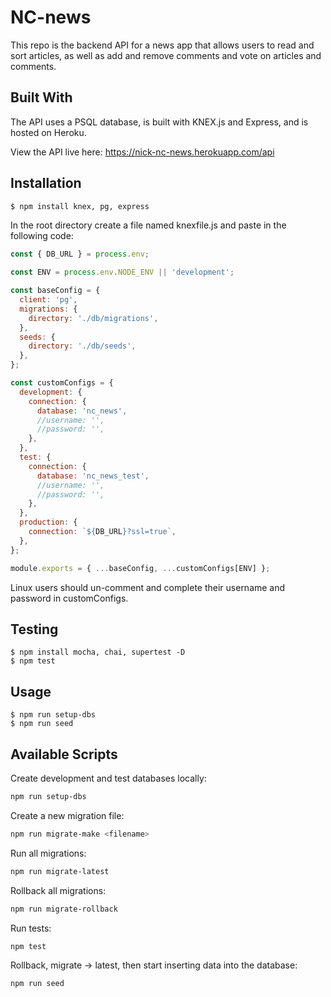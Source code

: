 # NC-news

This repo is the backend API for a news app that allows users to read and sort articles, as well as add and remove comments and vote on articles and comments.

## Built With

The API uses a PSQL database, is built with KNEX.js and Express, and is hosted on Heroku.

View the API live here: https://nick-nc-news.herokuapp.com/api

## Installation

```bash
$ npm install knex, pg, express
```

In the root directory create a file named knexfile.js and paste in the following code:

```js
const { DB_URL } = process.env;

const ENV = process.env.NODE_ENV || 'development';

const baseConfig = {
  client: 'pg',
  migrations: {
    directory: './db/migrations',
  },
  seeds: {
    directory: './db/seeds',
  },
};

const customConfigs = {
  development: {
    connection: {
      database: 'nc_news',
      //username: '',
      //password: '',
    },
  },
  test: {
    connection: {
      database: 'nc_news_test',
      //username: '',
      //password: '',
    },
  },
  production: {
    connection: `${DB_URL}?ssl=true`,
  },
};

module.exports = { ...baseConfig, ...customConfigs[ENV] };

```

Linux users should un-comment and complete their username and password in customConfigs.

## Testing

```
$ npm install mocha, chai, supertest -D
$ npm test
```

## Usage

```
$ npm run setup-dbs
$ npm run seed
```

## Available Scripts

Create development and test databases locally:

```bash
npm run setup-dbs
```

Create a new migration file:

```bash
npm run migrate-make <filename>
```

Run all migrations:

```bash
npm run migrate-latest
```

Rollback all migrations:

```bash
npm run migrate-rollback
```

Run tests:

```bash
npm test
```

Rollback, migrate -> latest, then start inserting data into the database:

```bash
npm run seed
```
